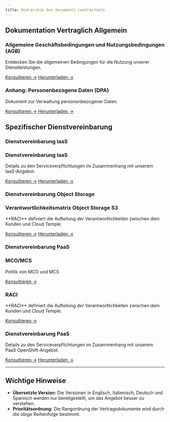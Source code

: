 ```yaml
---
title: Hiérarchie des documents contractuels
---
```


## Dokumentation Vertraglich Allgemein

<div className="card-grid">

  <div className="card">
    <h3>Allgemeine Geschäftsbedingungen und Nutzungsbedingungen (AGB)</h3>
    <p>Entdecken Sie die allgemeinen Bedingungen für die Nutzung unserer Dienstleistungen.</p>
    <a href="./cgvu" className="card-link">Konsultieren &rarr;</a>
    <a href="./cgvu.docx" download="governance/cgvu.docx" className="card-link">Herunterladen &rarr;</a>
  </div>

  <div className="card">
    <h3>Anhang: Personenbezogene Daten (DPA)</h3>
    <p>Dokument zur Verwaltung personenbezogener Daten.</p>
    <a href="./dpa" className="card-link">Konsultieren &rarr;</a>
    <a href="./dpa.docx" download="governance/dpa.docx" className="card-link">Herunterladen &rarr;</a>

  </div>
</div>

## Spezifischer Dienstvereinbarung

### Dienstvereinbarung IaaS
 <div className="card-grid">
  <div className="card">
    <h3>Dienstvereinbarung IaaS</h3>
    <p>Details zu den Serviceverpflichtungen im Zusammenhang mit unserem IaaS-Angebot.</p>
    <a href="./iaas/sla_iaas" className="card-link">Konsultieren &rarr;</a>
    <a href="./iaas/sla_iaas.docx" download="governance/iaas/sla_iaas.docx" className="card-link">Herunterladen &rarr;</a>
  </div>
</div>

### Dienstvereinbarung Object Storage
 <div className="card-grid">
  <div className="card">
    <h3>Verantwortlichkeitsmatrix Object Storage S3</h3>
    <p>**RACI** definiert die Aufteilung der Verantwortlichkeiten zwischen dem Kunden und Cloud Temple.</p>
    <a href="./iaas/raci_s3" className="card-link">Konsultieren &rarr;</a>
    <a href="./iaas/raci_s3.docx" download="governance/iaas/raci_s3.docx" className="card-link">Herunterladen &rarr;</a>
  </div>
</div>

### Dienstvereinbarung PaaS
 <div className="card-grid">
  <div className="card">
    <h3>MCO/MCS</h3>
    <p>Politik von MCO und MCS</p>
    <a href="./paas/mco_mcs" className="card-link">Konsultieren &rarr;</a>
  </div>
  <div className="card">
    <h3>RACI</h3>
    <p>**RACI** definiert die Aufteilung der Verantwortlichkeiten zwischen dem Kunden und Cloud Temple.</p>
    <a href="./paas/raci" className="card-link">Konsultieren &rarr;</a>
  </div>
  <div className="card">
    <h3>Dienstvereinbarung PaaS</h3>
    <p>Details zu den Serviceverpflichtungen im Zusammenhang mit unserem PaaS OpenShift-Angebot.</p>
    <a href="./paas/service_agreement_paas" className="card-link">Konsultieren &rarr;</a>
    <a href="./paas/service_agreement_paas.docx" download="governance/paas/service_agreement_paas.docx" className="card-link">Herunterladen &rarr;</a>
  </div>
</div>

---

## Wichtige Hinweise

- **Übersetzte Version:** Die Versionen in Englisch, Italienisch, Deutsch und Spanisch werden nur bereitgestellt, um das Angebot besser zu verstehen.
- **Prioritätsordnung:** Die Rangordnung der Vertragsdokumente wird durch die obige Reihenfolge bestimmt.

